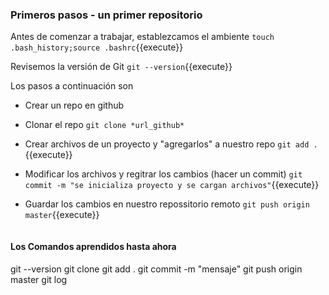 ### Primeros pasos - un primer repositorio

Antes de comenzar a trabajar, establezcamos el ambiente
`touch .bash_history;source .bashrc`{{execute}}

Revisemos la versión de Git
`git --version`{{execute}}

Los pasos a continuación son
- Crear un repo en github
- Clonar el repo
`git clone *url_github*`
- Crear archivos de un proyecto y "agregarlos" a nuestro repo
`git add .`{{execute}}
- Modificar los archivos y regitrar los cambios (hacer un commit)
`git commit -m "se inicializa proyecto y se cargan archivos"`{{execute}}
- Guardar los cambios en nuestro repossitorio remoto 
`git push origin master`{{execute}}

  <pre class="file">
#### Los Comandos aprendidos hasta ahora
git --version
git clone <url>
git add .
git commit -m "mensaje"
git push origin master
git log
</pre>
